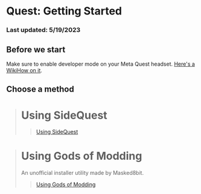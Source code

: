 # Quest: Getting Started
### Last updated: 5/19/2023

## Before we start
Make sure to enable developer mode on your Meta Quest headset. [Here's a WikiHow on it](https://www.wikihow.com/Enable-Developer-Mode-Oculus-Quest-2).

## Choose a method
> # Using SideQuest
> > [Using SideQuest](https://masked8bit.github.io/GoG-Modding-Guide/quest/using-sidequest)

> # Using Gods of Modding
> An unofficial installer utility made by Masked8bit.
> > [Using Gods of Modding](https://masked8bit.github.io/GoG-Modding-Guide/quest/using-gom)
